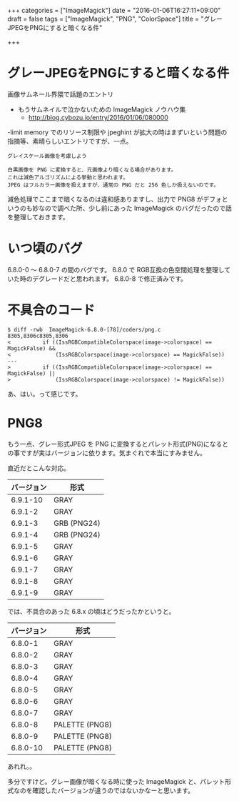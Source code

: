 +++
categories = ["ImageMagick"]
date = "2016-01-06T16:27:11+09:00"
draft = false
tags = ["ImageMagick", "PNG", "ColorSpace"]
title = "グレーJPEGをPNGにすると暗くなる件"

+++

# グレーJPEGをPNGにすると暗くなる件

画像サムネール界隈で話題のエントリ

 * もうサムネイルで泣かないための ImageMagick ノウハウ集
   * http://blog.cybozu.io/entry/2016/01/06/080000

-limit memory でのリソース制限や jpeghint が拡大の時はまずいという問題の指摘等、素晴らしいエントリですが、一点。

```
グレイスケール画像を考慮しよう

白黒画像を PNG に変換すると、元画像より暗くなる場合があります。
これは減色アルゴリズムによる挙動と思われます。
JPEG はフルカラー画像を扱えますが、通常の PNG だと 256 色しか扱えないのです。
```

減色処理でここまで暗くなるのは違和感ありますし、出力で PNG8 がデフォというのも妙なので調べた所、少し前にあった ImageMagick のバグだったので話を整理しておきます。

# いつ頃のバグ

6.8.0-0 〜 6.8.0-7 の間のバグです。
6.8.0 で RGB互換の色空間処理を整理していた時のデグレードだと思われます。
6.8.0-8 で修正済みです。

# 不具合のコード

```
$ diff -rwb  ImageMagick-6.8.0-[78]/coders/png.c
8305,8306c8305,8306
<          if ((IssRGBCompatibleColorspace(image->colorspace) == MagickFalse) &&
<              (IssRGBColorspace(image->colorspace) == MagickFalse))
---
>          if ((IssRGBCompatibleColorspace(image->colorspace) == MagickFalse) ||
>              (IssRGBColorspace(image->colorspace) != MagickFalse))
```

あ、はい。って感じです。

# PNG8

もう一点、グレー形式JPEG を PNG に変換するとパレット形式(PNG)になるとの事ですが実はバージョンに依ります。気まぐれで本当にすみません。

直近だとこんな対応。

バージョン|形式
----|----
6.9.1-10 | GRAY
6.9.1-2 | GRAY
6.9.1-3 | GRB (PNG24)
6.9.1-4 | GRB (PNG24)
6.9.1-5 | GRAY
6.9.1-6 | GRAY
6.9.1-7 | GRAY
6.9.1-8 | GRAY
6.9.1-9 | GRAY

では、不具合のあった 6.8.x の頃はどうだったかというと。

バージョン|形式
----|----
6.8.0-1 | GRAY
6.8.0-2 | GRAY
6.8.0-3 | GRAY
6.8.0-4 | GRAY
6.8.0-5 | GRAY
6.8.0-6 | GRAY
6.8.0-7 | GRAY
6.8.0-8 | PALETTE (PNG8)
6.8.0-9 | PALETTE (PNG8)
6.8.0-10 | PALETTE (PNG8)

あれれ。。

多分ですけど。グレー画像が暗くなる時に使った ImageMagick と、パレット形式なのを確認したバージョンが違うのではないかなーと思います。
